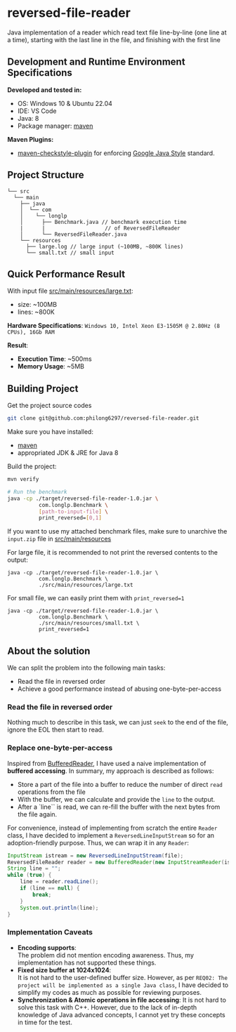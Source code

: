 # reversed-file-reader
Java implementation of a reader which read text file line-by-line (one line at a time),
starting with the last line in the file, and finishing with the first line

## Development and Runtime Environment Specifications

**Developed and tested in:**
- OS: Windows 10 & Ubuntu 22.04
- IDE: VS Code
- Java: 8
- Package manager: [maven](https://maven.apache.org/)

**Maven Plugins:**
- [maven-checkstyle-plugin](https://maven.apache.org/plugins/maven-checkstyle-plugin/) for enforcing [Google Java Style](https://google.github.io/styleguide/javaguide.html) standard.

## Project Structure
```
└── src
  └── main
    ├── java
    │  └── com
    │    └── longlp
    │      ├── Benchmark.java // benchmark execution time
    |      |                   // of ReversedFileReader
    │      └── ReversedFileReader.java
    └── resources
      ├── large.log // large input (~100MB, ~800K lines)
      └── small.txt // small input
```
## Quick Performance Result
With input file [src/main/resources/large.txt](src/main/resources/large.txt):
  - size: ~100MB
  - lines: ~800K

**Hardware Specifications**:
`Windows 10, Intel Xeon E3-1505M @ 2.80Hz (8 CPUs), 16Gb RAM`

**Result**:
- **Execution Time**: ~500ms
- **Memory Usage**: ~5MB

## Building Project
Get the project source codes
```bash
git clone git@github.com:philong6297/reversed-file-reader.git
```

Make sure you have installed:
- [maven](https://maven.apache.org/)
- appropriated JDK & JRE for Java 8

Build the project:
```bash
mvn verify

# Run the benchmark
java -cp ./target/reversed-file-reader-1.0.jar \
          com.longlp.Benchmark \
          [path-to-input-file] \
          print_reversed=[0,1]
```
If you want to use my attached benchmark files, make sure to unarchive the ``input.zip`` file in [src/main/resources](src/main/resources)

For large file, it is recommended to not print the reversed contents to the output:
```
java -cp ./target/reversed-file-reader-1.0.jar \
          com.longlp.Benchmark \
          ./src/main/resources/large.txt
```
For small file, we can easily print them with ``print_reversed=1``
```
java -cp ./target/reversed-file-reader-1.0.jar \
          com.longlp.Benchmark \
          ./src/main/resources/small.txt \
          print_reversed=1
```

## About the solution
We can split the problem into the following main tasks:
- Read the file in reversed order
- Achieve a good performance instead of abusing one-byte-per-access

### Read the file in reversed order
Nothing much to describe in this task, we can just ``seek`` to the end of the file, ignore the EOL then start to read.
### Replace one-byte-per-access
Inspired from [BufferedReader](https://docs.oracle.com/javase/8/docs/api/java/io/BufferedReader.html),
I have used a naive implementation of **buffered accessing**. In summary, my approach is described as follows:
- Store a part of the file into a buffer to reduce the number of direct ``read`` operations from the file
- With the buffer, we can calculate and provide the ``line`` to the output.
- After a `line`` is read, we can re-fill the buffer with the next bytes from the file again.

For convenience, instead of implementing from scratch the entire ``Reader`` class, I have decided to implement a ``ReversedLineInputStream`` so for an adoption-friendly purpose. Thus, we can wrap it in any ``Reader``:
```java
InputStream istream = new ReversedLineInputStream(file);
ReversedFileReader reader = new BufferedReader(new InputStreamReader(istream));
String line = "";
while (true) {
    line = reader.readLine();
    if (line == null) {
        break;
    }
    System.out.println(line);
}
```

### Implementation Caveats
- **Encoding supports**:\
The problem did not mention encoding awareness. Thus, my implementation has not supported these things.
- **Fixed size buffer at 1024x1024**:\
It is not hard to the user-defined buffer size. However, as per ``REQ02: The project will be implemented as a single Java class``, I have decided to simplify my codes as much as possible for reviewing purposes.
- **Synchronization & Atomic operations in file accessing**:
It is not hard to solve this task with C++. However,
due to the lack of in-depth knowledge of Java advanced concepts, I cannot yet try these concepts in time for the test.
